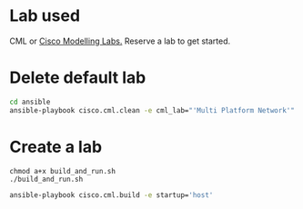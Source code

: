 # Lab used

CML or [Cisco Modelling Labs.](https://developer.cisco.com/docs/sandbox/#!networking/networking-overview) Reserve a lab to get started.

# Delete default lab

```bash
cd ansible
ansible-playbook cisco.cml.clean -e cml_lab="'Multi Platform Network'"

```

# Create a lab

```build & start the container
chmod a+x build_and_run.sh
./build_and_run.sh
```

```bash
ansible-playbook cisco.cml.build -e startup='host'
```
